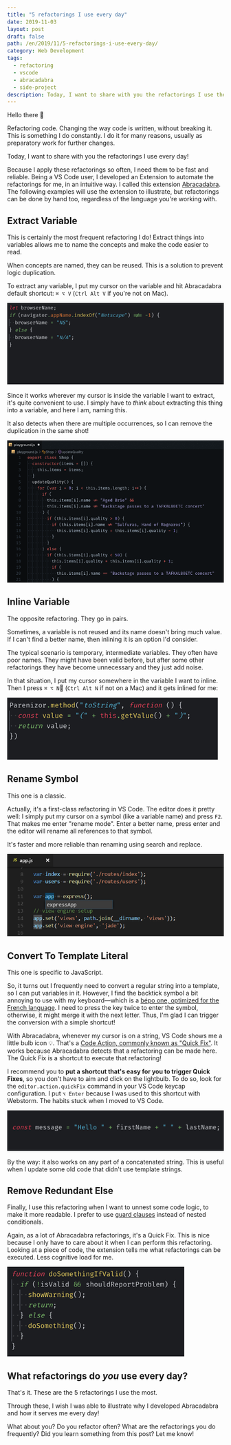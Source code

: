 ```yaml
---
title: "5 refactorings I use every day"
date: 2019-11-03
layout: post
draft: false
path: /en/2019/11/5-refactorings-i-use-every-day/
category: Web Development
tags:
  - refactoring
  - vscode
  - abracadabra
  - side-project
description: Today, I want to share with you the refactorings I use the most on VS Code!
---
```


Hello there 👋

Refactoring code. Changing the way code is written, without breaking it. This is something I do constantly. I do it for many reasons, usually as preparatory work for further changes.

Today, I want to share with you the refactorings I use every day!

Because I apply these refactorings so often, I need them to be fast and reliable. Being a VS Code user, I developed an Extension to automate the refactorings for me, in an intuitive way. I called this extension [Abracadabra](http://bit.ly/vscode-abracadabra). The following examples will use the extension to illustrate, but refactorings can be done by hand too, regardless of the language you're working with.

## Extract Variable

This is certainly the most frequent refactoring I do! Extract things into variables allows me to name the concepts and make the code easier to read.

When concepts are named, they can be reused. This is a solution to prevent logic duplication.

To extract any variable, I put my cursor on the variable and hit Abracadabra default shortcut: `⌘ ⌥ V` (`Ctrl Alt V` if you're not on Mac).

![Illustration of the refactoring](./extract-variable-partial.gif)

Since it works wherever my cursor is inside the variable I want to extract, it's quite convenient to use. I simply have to _think_ about extracting this thing into a variable, and here I am, naming this.

It also detects when there are multiple occurrences, so I can remove the duplication in the same shot!

![Illustration of the refactoring](./extract-variable-multiple-occurrences.gif)

## Inline Variable

The opposite refactoring. They go in pairs.

Sometimes, a variable is not reused and its name doesn't bring much value. If I can't find a better name, then inlining it is an option I'd consider.

The typical scenario is temporary, intermediate variables. They often have poor names. They might have been valid before, but after some other refactorings they have become unnecessary and they just add noise.

In that situation, I put my cursor somewhere in the variable I want to inline. Then I press `⌘ ⌥ N` (`Ctrl Alt N` if not on a Mac) and it gets inlined for me:

![Illustration of the refactoring](./inline-variable.gif)

## Rename Symbol

This one is a classic.

Actually, it's a first-class refactoring in VS Code. The editor does it pretty well: I simply put my cursor on a symbol (like a variable name) and press `F2`. That makes me enter "rename mode". Enter a better name, press enter and the editor will rename all references to that symbol.

It's faster and more reliable than renaming using search and replace.

![Illustration of the refactoring](./rename.png)

## Convert To Template Literal

This one is specific to JavaScript.

So, it turns out I frequently need to convert a regular string into a template, so I can put variables in it. However, I find the backtick symbol a bit annoying to use with my keyboard—which is a [bépo one, optimized for the French language](https://ccm.net/faq/32759-bepo-a-keyboard-layout-optimized-for-the-french-language). I need to press the key twice to enter the symbol, otherwise, it might merge it with the next letter. Thus, I'm glad I can trigger the conversion with a simple shortcut!

With Abracadabra, whenever my cursor is on a string, VS Code shows me a little bulb icon 💡. That's a [Code Action, commonly known as "Quick Fix"](https://code.visualstudio.com/docs/editor/refactoring#_code-actions-quick-fixes-and-refactorings). It works because Abracadabra detects that a refactoring can be made here. The Quick Fix is a shortcut to execute that refactoring!

I recommend you to **put a shortcut that's easy for you to trigger Quick Fixes**, so you don't have to aim and click on the lightbulb. To do so, look for the `editor.action.quickFix` command in your VS Code keycap configuration. I put `⌥ Enter` because I was used to this shortcut with Webstorm. The habits stuck when I moved to VS Code.

![Illustration of the refactoring](./convert-to-template-literal.gif)

By the way: it also works on any part of a concatenated string. This is useful when I update some old code that didn't use template strings.

## Remove Redundant Else

Finally, I use this refactoring when I want to unnest some code logic, to make it more readable. I prefer to use [guard clauses](https://refactoring.guru/replace-nested-conditional-with-guard-clauses) instead of nested conditionals.

Again, as a lot of Abracadabra refactorings, it's a Quick Fix. This is nice because I only have to care about it when I can perform this refactoring. Looking at a piece of code, the extension tells me what refactorings can be executed. Less cognitive load for me.

![Illustration of the refactoring](./remove-redundant-else.gif)

## What refactorings do _you_ use every day?

That's it. These are the 5 refactorings I use the most.

Through these, I wish I was able to illustrate why I developed Abracadabra and how it serves me every day!

What about you? Do you refactor often? What are the refactorings you do frequently? Did you learn something from this post? Let me know!
